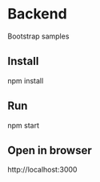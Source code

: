 # Backend
  Bootstrap samples 

## Install
  npm install

## Run
  npm start

## Open in browser
  http://localhost:3000

